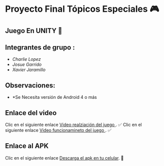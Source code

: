 # Proyecto Final Tópicos Especiales :video_game:

## Juego En UNITY :space_invader:

## Integrantes de grupo : 

* *Charlie Lopez*
* *Josue Garrido* 
* *Xavier Jaramillo*



## Observaciones:

* *Se Necesita versión de Android 4 o más

## Enlace del video
Clic en el siguiente enlace [Video realziación del juego ](). :white_check_mark:
Clic en el siguiente enlace [Video funcionamineto del juego ](). :white_check_mark:

## Enlace al APK
Clic en el siguiente enlace [Descarga el apk en tu celular](https://github.com/alejolopez396/BrekoutTopicos/raw/master/APK/Breakout.apk). :iphone:
